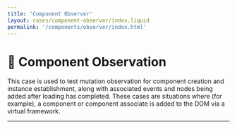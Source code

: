 ```yaml
---
title: 'Component Observer'
layout: cases/component-observer/index.liquid
permalink: '/components/observer/index.html'
---
```


# 🧪 Component Observation

This case is used to test mutation observation for component creation and instance establishment, along with associated events and nodes being added after loading has completed. These cases are situations where (for example), a component or component associate is added to the DOM via a virtual framework.

---
